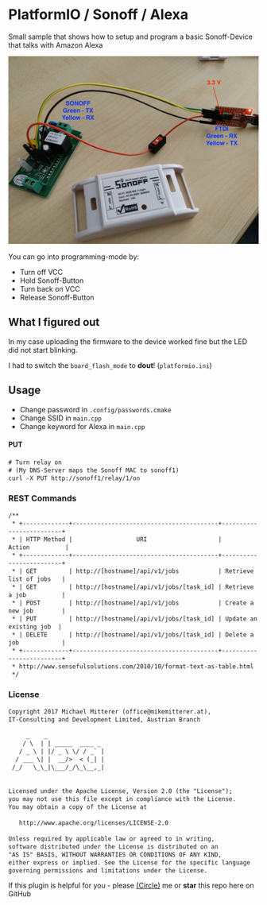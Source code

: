 # PlatformIO / Sonoff / Alexa

Small sample that shows how to setup and program a basic Sonoff-Device
that talks with Amazon Alexa

<p align="center">
    <img src="https://raw.githubusercontent.com/MikeMitterer/cpp-sonoff/master/doc/images/sonoff.jpg" alt="Sonoff" />
</p>

You can go into programming-mode by:

   - Turn off VCC
   - Hold Sonoff-Button
   - Turn back on VCC
   - Release Sonoff-Button
   
## What I figured out
   
In my case uploading the firmware to the device worked fine but the LED did not start blinking.

I had to switch the `board_flash_mode` to **dout**! (`platformio.ini`)    

## Usage

   - Change password in `.config/passwords.cmake`
   - Change SSID in `main.cpp`
   - Change keyword for Alexa in `main.cpp`
   
#### PUT

    # Turn relay on 
    # (My DNS-Server maps the Sonoff MAC to sonoff1)
    curl -X PUT http://sonoff1/relay/1/on 

### REST Commands

    /**
     * +-------------+-----------------------------------------+-------------------------+
     * | HTTP Method |                  URI                    |         Action          |
     * +-------------+-----------------------------------------+-------------------------+
     * | GET         | http://[hostname]/api/v1/jobs           | Retrieve list of jobs   |
     * | GET         | http://[hostname]/api/v1/jobs/[task_id] | Retrieve a job          |
     * | POST        | http://[hostname]/api/v1/jobs           | Create a new job        |
     * | PUT         | http://[hostname]/api/v1/jobs/[task_id] | Update an existing job  |
     * | DELETE      | http://[hostname]/api/v1/jobs/[task_id] | Delete a job            |
     * +-------------+-----------------------------------------+-------------------------+
     * http://www.sensefulsolutions.com/2010/10/format-text-as-table.html
     */
   
### License 

    Copyright 2017 Michael Mitterer (office@mikemitterer.at),
    IT-Consulting and Development Limited, Austrian Branch

         _    _                
        / \  | | _____  ____ _ 
       / _ \ | |/ _ \ \/ / _` |
      / ___ \| |  __/>  < (_| |
     /_/   \_\_|\___/_/\_\__,_|

                                                            
    Licensed under the Apache License, Version 2.0 (the "License");
    you may not use this file except in compliance with the License.
    You may obtain a copy of the License at

       http://www.apache.org/licenses/LICENSE-2.0

    Unless required by applicable law or agreed to in writing,
    software distributed under the License is distributed on an
    "AS IS" BASIS, WITHOUT WARRANTIES OR CONDITIONS OF ANY KIND,
    either express or implied. See the License for the specific language
    governing permissions and limitations under the License.


If this plugin is helpful for you - please [(Circle)](http://gplus.mikemitterer.at/) me
or **star** this repo here on GitHub